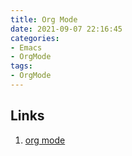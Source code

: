 ```yaml
---
title: Org Mode
date: 2021-09-07 22:16:45
categories:
- Emacs
- OrgMode
tags:
- OrgMode
---
```


## Links
1. [org mode](https://orgmode.org/)
